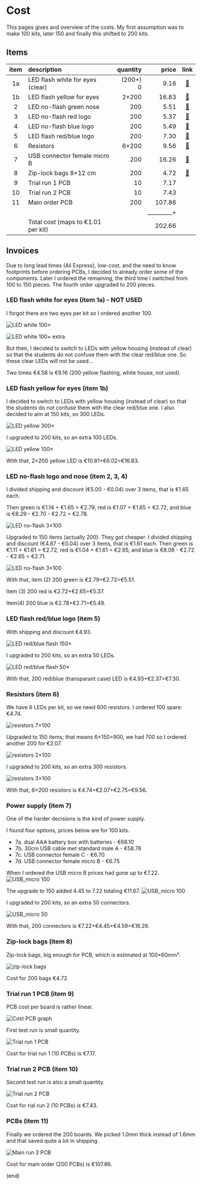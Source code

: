 # Cost

This pages gives and overview of the costs.
My first assumption was to make 100 kits, later 150 and finally this shifted to 200 kits.


## Items

|item| description                          | quantity |    price |                                                      link |
|:--:|:-------------------------------------|---------:|---------:|:---------------------------------------------------------:|
|  1a| LED flash white for eyes (clear)     | (200+) 0 |     9.16 |[🔗](https://www.aliexpress.com/item/1005003630965480.html)|
|  1b| LED flash yellow for eyes            |    2×200 |    16.83 |[🔗](https://www.aliexpress.com/item/1005003630965480.html)|
|  2 | LED no-flash green nose              |      200 |     5.51 |[🔗](https://www.aliexpress.com/item/1005005071977501.html)|
|  3 | LED no-flash red logo                |      200 |     5.37 |[🔗](https://www.aliexpress.com/item/1005005071977501.html)|
|  4 | LED no-flash blue logo               |      200 |     5.49 |[🔗](https://www.aliexpress.com/item/1005005071977501.html)|
|  5 | LED flash red/blue logo              |      200 |     7.30 |[🔗](https://www.aliexpress.com/item/1005003797732300.html)|
|  6 | Resistors                            |    6×200 |     9.56 |[🔗](https://www.aliexpress.com/item/1005002091320103.html)|
|  7 | USB connector female micro B         |      200 |    16.26 |[🔗](https://www.aliexpress.com/item/1005003803598713.html)|
|  8 | Zip-lock bags 8×12 cm                |      200 |     4.72 |[🔗](https://www.aliexpress.com/item/1005005297741601.html)|
|  9 | Trial run 1 PCB                      |       10 |     7.17 |                                                           |
| 10 | Trial run 2 PCB                      |       10 |     7.43 |                                                           |
| 11 | Main order PCB                       |      200 |   107.86 |                                                           |
|    |                                      |          |_________+|                                                           |
|    | Total cost (maps to €1.01 per kit)   |          |   202.66 |                                                           |



## Invoices

Due to long lead times (Ali Express), low-cost, and the need to know footprints
before ordering PCBs, I decided to already order some of the components.
Later I ordered the remaining, the third time I switched from 100 to 150 pieces.
The fourth order upgraded to 200 pieces.





### LED flash white for eyes (item 1a) - NOT USED

I forgot there are two eyes per kit so I ordered another 100.

![LED white 100×](cost-led-white-100.png)

![LED white 100× extra](cost-led-white-100extra.png)

But then, I decided to switch to LEDs with yellow housing (instead of clear) 
so that the students do not confuse them with the clear red/blue one.
So these clear LEDs will not be used...

Two times €4.58 is €9.16 (200 yellow flashing, white house, not used).




### LED flash yellow for eyes (item 1b)

I decided to switch to LEDs with yellow housing (instead of clear) so that the students do not confuse them with the clear red/blue one.
I also decided to aim at 150 kits, so 300 LEDs.

![LED yellow 300×](cost2-led-yellow-300.png)

I upgraded to 200 kits, so an extra 100 LEDs.

![LED yellow 100×](cost4-led-yellow-100.png)

With that, 2×200 yellow LED is €10.81+€6.02=€16.83.





### LED no-flash logo and nose (item 2, 3, 4)

I divided shipping and discount (€5.00 - €0.04) over 3 items, that is €1.65 each.

Then green is €1.14 + €1.65 = €2.79, red is €1.07 + €1.65 = €2.72, 
and blue is €8.29 - €2.70 - €2.72 = €2.78.

![LED no-flash 3×100](cost-led-red-100-blue-100-green-100.png)



Upgraded to 150 items (actually 200). They got cheaper.
I divided shipping and discount (€4.87 - €0.04) over 3 items, that is €1.61 each.
Then green is €1.11 + €1.61 = €2.72, red is €1.04 + €1.61 = €2.65, 
and blue is €8.08 - €2.72 - €2.65 = €2.71.


![LED no-flash 3×100](cost3-led-red-100-blue-100-green-100.png)


With that, item (2) 200 green is €2.79+€2.72=€5.51.

Item (3) 200 red is €2.72+€2.65=€5.37.

Item(4) 200 blue is €2.78+€2.71=€5.49.




### LED flash red/blue logo (item 5)

With shipping and discount €4.93.

![LED red/blue flash 150×](cost-led-redblue-150.png)

I upgraded to 200 kits, so an extra 50 LEDs.

![LED red/blue flash 50×](cost4-led-redblue-50.png)

With that, 200 red/blue (transparant case) LED is €4.93+€2.37=€7.30.





### Resistors (item 6)

We have 6 LEDs per kit, so we need 600 resistors. I ordered 100 spare: €4.74.

![resistors 7×100](cost-R220-700.png)


Upgraded to 150 items; that means 6×150=900, we had 700 so I ordered another 200 for €2.07.

![resistors 2×100](cost3-R220-200.png)


I upgraded to 200 kits, so an extra 300 resistors.

![resistors 3×100](cost4-R220-300.png)

With that, 6×200 resistors is €4.74+€2.07+€2.75=€9.56.




### Power supply (item 7)

One of the harder decisions is the kind of power supply.

I found four options, prices below are for 100 kits.

 - 7a. dual AAA battery box with batteries - €68.10
 - 7b. 30cm USB cable met standard male A - €58.76
 - 7c. USB connector female C - €6.70
 - 7d. USB connector female micro B  - €6.75

When I ordered the USB micro B prices had gone up to €7.22.
![USB_micro 100](cost2-usbmicro-100.png)


The upgrade to 150 added 4.45 to 7.22 totaling €11.67.
![USB_micro 100](cost3-usbmicro-50.png)


I upgraded to 200 kits, so an extra 50 connectors.

![USB_micro 50](cost4-usbmicro-50.png)

With that, 200 connectors is €7.22+€4.45+€4.59=€16.26.





### Zip-lock bags (item 8)

Zip-lock bags, big enough for PCB, which is estimated at 100×60mm². 

![zip-lock bags](cost2-ziplock-200.png)


Cost for 200 bags €4.72.




### Trial run 1 PCB (item 9)

PCB cost per board is rather linear.

![Cost PCB graph](cost-pcb-graph.png)

First test run is small quantity.

![Trial run 1 PCB](../order1/invoice.png)


Cost for trial run 1 (10 PCBs) is €7.17.




### Trial run 2 PCB (item 10)

Second test run is also a small quantity.

![Trial run 2 PCB](../order2/invoice.png)

Cost for rial run 2 (10 PCBs) is €7.43.




### PCBs (item 11)

Finally we ordered the 200 boards.
We picked 1.0mm thick instead of 1.6mm and that saved quite a lot in shipping.

![Main run 3 PCB](../order3/invoice.png)

Cost for main order (200 PCBs) is €107.86.


(end)
 
